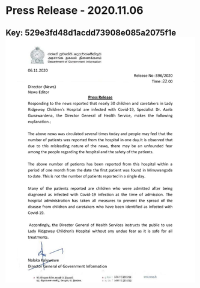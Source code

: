 # Press Release - 2020.11.06 
Key: 529e3fd48d1acdd73908e085a2075f1e 
![img](img/529e3fd48d1acdd73908e085a2075f1e.jpg)
---
```

```
